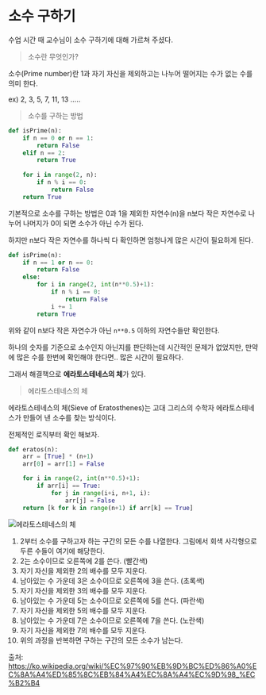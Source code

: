 # 소수 구하기

수업 시간 때 교수님이 소수 구하기에 대해 가르쳐 주셨다.

>  소수란 무엇인가?

소수(Prime number)란 1과 자기 자신을 제외하고는 나누어 떨어지는 수가 없는 수를 의미 한다.

ex) 2, 3, 5, 7, 11, 13 .....



> 소수를 구하는 방법

```python
def isPrime(n):
    if n == 0 or n == 1:
        return False
    elif n == 2:
        return True
    
    for i in range(2, n):
        if n % i == 0:
            return False
    return True
```

기본적으로 소수를 구하는 방법은 0과 1을 제외한 자연수(n)을 n보다 작은 자연수로 나누어 나머지가 0이 되면 소수가 아닌 수가 된다.

하지만 n보다 작은 자연수를 하나씩 다 확인하면 엄청나게 많은 시간이 필요하게 된다.



```python
def isPrime(n):
    if n == 1 or n == 0:
        return False
    else:
        for i in range(2, int(n**0.5)+1):
            if n % i == 0:
                return False
            i += 1
        return True
```

위와 같이  n보다 작은 자연수가 아닌 `n**0.5` 이하의 자연수들만 확인한다.

하나의 숫자를 기준으로 소수인지 아닌지를 판단하는데 시간적인 문제가 없었지만, 만약에 많은 수를 한번에 확인해야 한다면.. 많은 시간이 필요하다.

그래서 해결책으로 **에라토스테네스의 체**가 있다.



> 에라토스테네스의 체

에라토스테네스의 체(Sieve of Eratosthenes)는 고대 그리스의 수학자 에라토스테네스가 만들어 낸 소수를 찾는 방식이다.

전체적인 로직부터 확인 해보자.

```python
def eratos(n):
    arr = [True] * (n+1)
    arr[0] = arr[1] = False

    for i in range(2, int(n**0.5)+1):
        if arr[i] == True:
            for j in range(i+i, n+1, i):
                arr[j] = False
    return [k for k in range(n+1) if arr[k] == True]
```



![에라토스테네스의 체](https://upload.wikimedia.org/wikipedia/commons/b/b9/Sieve_of_Eratosthenes_animation.gif)

1. 2부터 소수를 구하고자 하는 구간의 모든 수를 나열한다. 그림에서 회색 사각형으로 두른 수들이 여기에 해당한다.
2. 2는 소수이므로 오른쪽에 2를 쓴다. (빨간색)
3. 자기 자신을 제외한 2의 배수를 모두 지운다.
4. 남아있는 수 가운데 3은 소수이므로 오른쪽에 3을 쓴다. (초록색)
5. 자기 자신을 제외한 3의 배수를 모두 지운다.
6. 남아있는 수 가운데 5는 소수이므로 오른쪽에 5를 쓴다. (파란색)
7. 자기 자신을 제외한 5의 배수를 모두 지운다.
8. 남아있는 수 가운데 7은 소수이므로 오른쪽에 7을 쓴다. (노란색)
9. 자기 자신을 제외한 7의 배수를 모두 지운다.
10. 위의 과정을 반복하면 구하는 구간의 모든 소수가 남는다.

출처: https://ko.wikipedia.org/wiki/%EC%97%90%EB%9D%BC%ED%86%A0%EC%8A%A4%ED%85%8C%EB%84%A4%EC%8A%A4%EC%9D%98_%EC%B2%B4